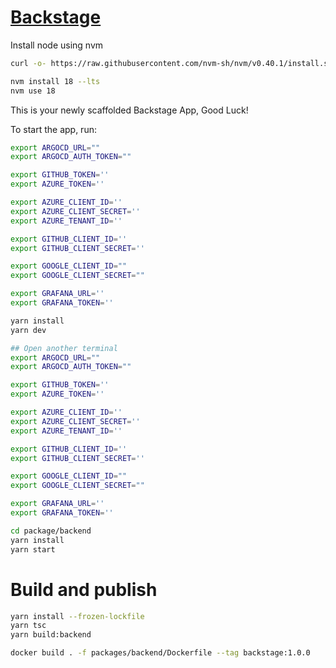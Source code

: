 # [Backstage](https://backstage.io)

Install node using nvm 
```bash
curl -o- https://raw.githubusercontent.com/nvm-sh/nvm/v0.40.1/install.sh | bash

nvm install 18 --lts
nvm use 18
```

This is your newly scaffolded Backstage App, Good Luck!

To start the app, run:

```bash
export ARGOCD_URL=""
export ARGOCD_AUTH_TOKEN=""

export GITHUB_TOKEN=''
export AZURE_TOKEN=''

export AZURE_CLIENT_ID=''
export AZURE_CLIENT_SECRET=''
export AZURE_TENANT_ID=''

export GITHUB_CLIENT_ID=''
export GITHUB_CLIENT_SECRET=''

export GOOGLE_CLIENT_ID=""
export GOOGLE_CLIENT_SECRET=""

export GRAFANA_URL=''
export GRAFANA_TOKEN=''

yarn install
yarn dev

## Open another terminal
export ARGOCD_URL=""
export ARGOCD_AUTH_TOKEN=""

export GITHUB_TOKEN=''
export AZURE_TOKEN=''

export AZURE_CLIENT_ID=''
export AZURE_CLIENT_SECRET=''
export AZURE_TENANT_ID=''

export GITHUB_CLIENT_ID=''
export GITHUB_CLIENT_SECRET=''

export GOOGLE_CLIENT_ID=""
export GOOGLE_CLIENT_SECRET=""

export GRAFANA_URL=''
export GRAFANA_TOKEN=''

cd package/backend
yarn install 
yarn start
```


# Build and publish

```bash
yarn install --frozen-lockfile
yarn tsc
yarn build:backend

docker build . -f packages/backend/Dockerfile --tag backstage:1.0.0
```